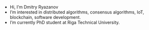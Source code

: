 - Hi, I’m Dmitry Ryazanov
- I’m interested in distributed algorithms, consensus algorithms, IoT, blockchain, software development.
- I’m currently PhD student at Riga Technical University.

